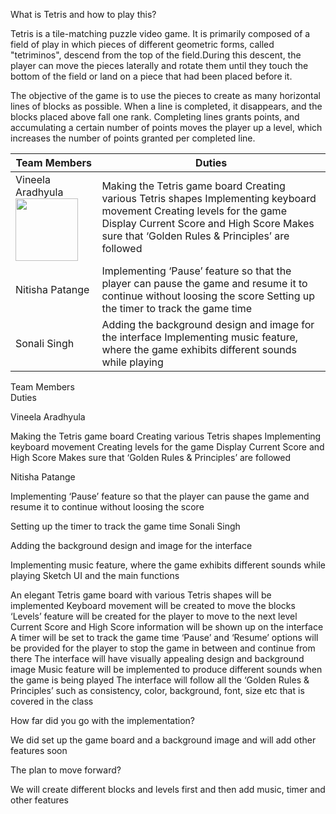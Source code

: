 What is Tetris and how to play this?

Tetris is a tile-matching puzzle video game. It is primarily composed of a field of play in which pieces of different geometric forms, called "tetriminos", descend from the top of the field.During this descent, the player can move the pieces laterally and rotate them until they touch the bottom of the field or land on a piece that had been placed before it. 

The objective of the game is to use the pieces to create as many horizontal lines of blocks as possible. When a line is completed, it disappears, and the blocks placed above fall one rank. Completing lines grants points, and accumulating a certain number of points moves the player up a level, which increases the number of points granted per completed line.




| Team Members      | Duties                                                                                                                                                                                                                |
|-------------------|-----------------------------------------------------------------------------------------------------------------------------------------------------------------------------------------------------------------------|
| Vineela Aradhyula <img src="https://user-images.githubusercontent.com/58001098/69386331-f80de580-0c87-11ea-9ef6-67ca9ca6e530.jpg" width="100"/>| Making the Tetris game board Creating various Tetris shapes Implementing keyboard movement Creating levels for the game Display Current Score and High Score Makes sure that ‘Golden Rules & Principles’ are followed |
| Nitisha Patange   | Implementing ‘Pause’ feature so that the player can pause the game  and resume it to continue without loosing the score  Setting up the timer to track the game time                                                  |
| Sonali Singh      | Adding the background design and image for the interface   Implementing music feature, where the game exhibits different  sounds while playing                                                                        |
Team Members  
Duties


Vineela Aradhyula

Making the Tetris game board
Creating various Tetris shapes
Implementing keyboard movement
Creating levels for the game
Display Current Score and High Score
Makes sure that ‘Golden Rules & Principles’ are followed


Nitisha Patange                                     

Implementing ‘Pause’ feature so that the player can pause the game and resume it to continue without loosing the score

Setting up the timer to track the game time
Sonali Singh   

Adding the background design and image for the interface

Implementing music feature, where the game exhibits different sounds while playing
Sketch UI and the main functions         
 
An elegant  Tetris game board with various Tetris shapes will be implemented
Keyboard movement will be created to move the blocks
‘Levels’ feature will be created for the player to move to the next level
Current Score and High Score information will be shown up on the interface
A timer will be set to track the game time
‘Pause’ and ‘Resume’ options will be provided for the player to stop the game in between and continue from there
The interface will have visually appealing design and background image
Music feature will be implemented to produce different sounds when the game is being played
The interface will follow all the ‘Golden Rules & Principles’ such as consistency, color, background, font, size etc that is covered in the class

How far did you go with the implementation?

We did set up the game board and a background image and will add other features soon

The plan to move forward?

We will create different blocks and levels first and then add music, timer and other features


